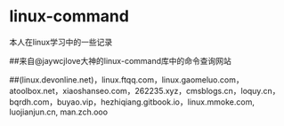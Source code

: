 # linux-command
本人在linux学习中的一些记录

##来自@jaywcjlove大神的linux-command库中的命令查询网站


##(linux.devonline.net)，linux.ftqq.com，linux.gaomeluo.com，atoolbox.net，xiaoshanseo.com，262235.xyz，cmsblogs.cn，loquy.cn，bqrdh.com，buyao.vip，hezhiqiang.gitbook.io，linux.mmoke.com, luojianjun.cn, man.zch.ooo

